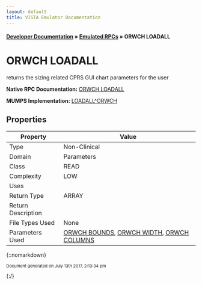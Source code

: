 ```yaml
---
layout: default
title: VISTA Emulator Documentation
---
```


#### [Developer Documentation](../index) &#187; [Emulated RPCs](TableOfContents) &#187; ORWCH LOADALL<br/>
# ORWCH LOADALL

returns the sizing related CPRS GUI chart parameters for the user

**Native RPC Documentation:** [ORWCH LOADALL](../VISTARPC/ORWCH_LOADALL)

**MUMPS Implementation:** [LOADALL^ORWCH](http://code.osehra.org/dox/Routine_ORWCH_source.html)

## Properties

Property | Value
--- | ---
Type | Non-Clinical
Domain | Parameters
Class | READ
Complexity | LOW
Uses | 
Return Type | ARRAY
Return Description | 
File Types Used | None
Parameters Used | [ORWCH BOUNDS](../Parameters/ORWCH_BOUNDS), [ORWCH WIDTH](../Parameters/ORWCH_WIDTH), [ORWCH COLUMNS](../Parameters/ORWCH_COLUMNS)


{::nomarkdown} <br/><p style="font-size: 11px">Document generated on July 13th 2017, 2:13:34 pm</p>{:/}